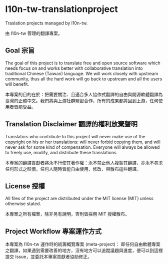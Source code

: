 # l10n-tw-translationproject
Traslation projects managed by l10n-tw. 

由 l10n-tw 管理的翻譯專案。

## Goal 宗旨
The goal of this project is to translate free and open source software which needs focus on and works better with collaborative translation into traditional Chinese (Taiwan) language. We will work closely with upstream community, thus all the hard work will go back to upstream and all the users will benefit.

本專案的目的在於：把需要關注、且適合多人協作式翻譯的自由與開源軟體翻譯為臺灣的正體中文。我們將與上游社群緊密合作，所有的成果都將回到上游，任何使用者皆能受益。

## Translation Disclaimer 翻譯的權利放棄聲明
Translators who contribute to this project will never make use of the copyright on his or her translations: will never forbid copying them, and will never ask for some kind of compensation. Everyone will always be allowed to freely use, modify, and distribute these translations.

本專案的翻譯貢獻者將永不行使其著作權：永不禁止他人複製其翻譯，亦永不尋求任何形式之賠償。任何人隨時皆能自由使用、修改、與散布這些翻譯。

## License 授權
All files of the project are distributed under the MIT license (MIT) unless otherwise stated.

本專案之所有檔案，除非另有說明，否則皆採用 MIT 授權散布。

## Project Workflow 專案運作方式
本專案為 l10n-tw 運作時的統籌概覽專案 (meta-project)：
即任何自由軟體專案之翻譯，如果遇到需要改善的地方，沒有地方可以追蹤議題與進度，便可以到這裡提交 Issue，並委託本專案貢獻者協助修正。

